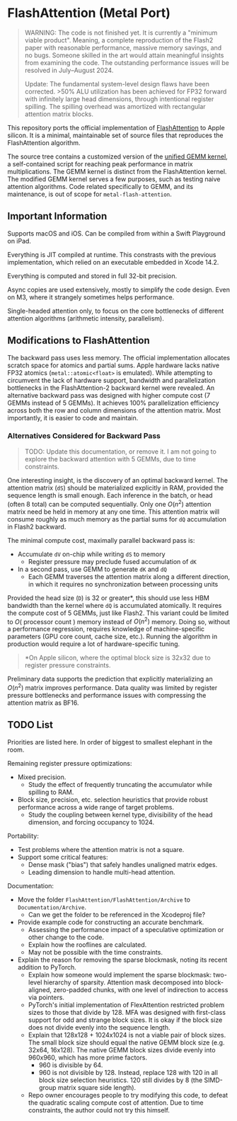 # FlashAttention (Metal Port)

> WARNING: The code is not finished yet. It is currently a "minimum viable product". Meaning, a complete reproduction of the Flash2 paper with reasonable performance, massive memory savings, and no bugs. Someone skilled in the art would attain meaningful insights from examining the code. The outstanding performance issues will be resolved in July&ndash;August 2024.
>
> Update: The fundamental system-level design flaws have been corrected. >50% ALU utilization has been achieved for FP32 forward with infinitely large head dimensions, through intentional register spilling. The spilling overhead was amortized with rectangular attention matrix blocks.

This repository ports the official implementation of [FlashAttention](https://github.com/Dao-AILab/flash-attention) to Apple silicon. It is a minimal, maintainable set of source files that reproduces the FlashAttention algorithm.

The source tree contains a customized version of the [unified GEMM kernel](https://gist.github.com/philipturner/84f613a5cc745460a914d2c6ad226131), a self-contained script for reaching peak performance in matrix multiplications. The GEMM kernel is distinct from the FlashAttention kernel. The modified GEMM kernel serves a few purposes, such as testing naive attention algorithms. Code related specifically to GEMM, and its maintenance, is out of scope for `metal-flash-attention`.

## Important Information

Supports macOS and iOS. Can be compiled from within a Swift Playground on iPad.

Everything is JIT compiled at runtime. This constrasts with the previous implementation, which relied on an executable embedded in Xcode 14.2.

Everything is computed and stored in full 32-bit precision.

Async copies are used extensively, mostly to simplify the code design. Even on M3, where it strangely sometimes helps performance.

Single-headed attention only, to focus on the core bottlenecks of different attention algorithms (arithmetic intensity, parallelism).

## Modifications to FlashAttention

The backward pass uses less memory. The official implementation allocates scratch space for atomics and partial sums. Apple hardware lacks native FP32 atomics (`metal::atomic<float>` is emulated). While attempting to circumvent the lack of hardware support, bandwidth and parallelization bottlenecks in the FlashAttention-2 backward kernel were revealed. An alternative backward pass was designed with higher compute cost (7 GEMMs instead of 5 GEMMs). It achieves 100% parallelization efficiency across both the row and column dimensions of the attention matrix. Most importantly, it is easier to code and maintain.

### Alternatives Considered for Backward Pass

> TODO: Update this documentation, or remove it. I am not going to explore the backward attention with 5 GEMMs, due to time constraints.

One interesting insight, is the discovery of an optimal backward kernel. The attention matrix (`dS`) should be materialized explicitly in RAM, provided the sequence length is small enough. Each inference in the batch, or head (often 8 total) can be computed sequentially. Only one $O(n^2)$ attention matrix need be held in memory at any one time. This attention matrix will consume roughly as much memory as the partial sums for `dQ` accumulation in Flash2 backward.

The minimal compute cost, maximally parallel backward pass is:
- Accumulate `dV` on-chip while writing `dS` to memory
  - Register pressure may preclude fused accumulation of `dK`
- In a second pass, use GEMM to generate `dK` and `dQ`
  - Each GEMM traverses the attention matrix along a different direction, in which it requires no synchronization between processing units

Provided the head size (`D`) is 32 or greater\*, this should use less HBM bandwidth than the kernel where `dQ` is accumulated atomically. It requires the compute cost of 5 GEMMs, just like Flash2. This variant could be limited to $O($ processor count $)$ memory instead of $O(n^2)$ memory. Doing so, without a performance regression, requires knowledge of machine-specific parameters (GPU core count, cache size, etc.). Running the algorithm in production would require a lot of hardware-specific tuning.

> \*On Apple silicon, where the optimal block size is 32x32 due to register pressure constraints.

Preliminary data supports the prediction that explicitly materializing an $O(n^2)$ matrix improves performance. Data quality was limited by register pressure bottlenecks and performance issues with compressing the attention matrix as BF16.

## TODO List

Priorities are listed here. In order of biggest to smallest elephant in the room.

Remaining register pressure optimizations:
- Mixed precision.
  - Study the effect of frequently truncating the accumulator while spilling to RAM.
- Block size, precision, etc. selection heuristics that provide robust performance across a wide range of target problems.
  - Study the coupling between kernel type, divisibility of the head dimension, and forcing occupancy to 1024.

Portability:
- Test problems where the attention matrix is not a square.
- Support some critical features:
  - Dense mask ("bias") that safely handles unaligned matrix edges.
  - Leading dimension to handle multi-head attention.

Documentation:
- Move the folder `FlashAttention/FlashAttention/Archive` to `Documentation/Archive`.
  - Can we get the folder to be referenced in the Xcodeproj file?
- Provide example code for constructing an accurate benchmark.
  - Assessing the performance impact of a speculative optimization or other change to the code.
  - Explain how the rooflines are calculated.
  - May not be possible with the time constraints.
- Explain the reason for removing the sparse blockmask, noting its recent addition to PyTorch.
  - Explain how someone would implement the sparse blockmask: two-level hierarchy of sparsity. Attention mask decomposed into block-aligned, zero-padded chunks, with one level of indirection to access via pointers.
  - PyTorch's initial implementation of FlexAttention restricted problem sizes to those that divide by 128. MFA was designed with first-class support for odd and strange block sizes. It is okay if the block size does not divide evenly into the sequence length.
  - Explain that 128x128 + 1024x1024 is not a viable pair of block sizes. The small block size should equal the native GEMM block size (e.g. 32x64, 16x128). The native GEMM block sizes divide evenly into 960x960, which has more prime factors.
    - 960 is divisible by 64.
    - 960 is not divisible by 128. Instead, replace 128 with 120 in all block size selection heuristics. 120 still divides by 8 (the SIMD-group matrix square side length).
  - Repo owner encourages people to try modifying this code, to defeat the quadratic scaling compute cost of attention. Due to time constraints, the author could not try this himself.
